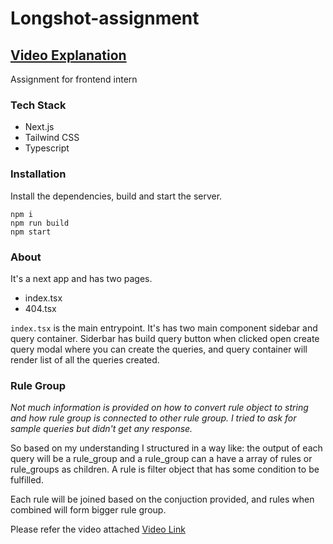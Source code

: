 # Longshot-assignment

## [Video Explanation](https://drive.google.com/file/d/195VqII7YSgYZxICvF3OasTFWCey_pH0W/view?usp=sharing)

Assignment for frontend intern

### Tech Stack

-   Next.js
-   Tailwind CSS
-   Typescript

### Installation

Install the dependencies, build and start the server.

```
npm i
npm run build
npm start
```

### About

It's a next app and has two pages.

-   index.tsx
-   404.tsx

`index.tsx` is the main entrypoint. It's has two main component sidebar and query container. Siderbar has build query button when clicked open create query modal where you can create the queries, and query container will render list of all the queries created.

### Rule Group

_Not much information is provided on how to convert rule object to string
and how rule group is connected to other rule group.
I tried to ask for sample queries but didn't get any response._

So based on my understanding I structured in a way like:
the output of each query will be a rule_group and a rule_group can a have a array of rules or rule_groups as children. A rule is filter object that has some condition to be fulfilled.

Each rule will be joined based on the conjuction provided, and rules when combined will form bigger rule group.

Please refer the video attached
<a href="https://drive.google.com/file/d/195VqII7YSgYZxICvF3OasTFWCey_pH0W/view?usp=sharing"> Video Link </a>
